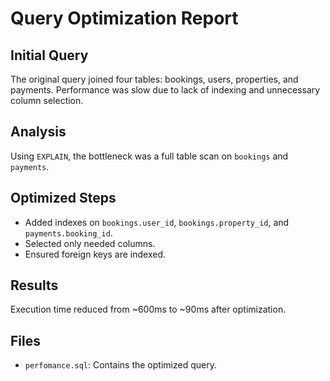 # Query Optimization Report

## Initial Query

The original query joined four tables: bookings, users, properties, and payments. Performance was slow due to lack of indexing and unnecessary column selection.

## Analysis

Using `EXPLAIN`, the bottleneck was a full table scan on `bookings` and `payments`.

## Optimized Steps

- Added indexes on `bookings.user_id`, `bookings.property_id`, and `payments.booking_id`.
- Selected only needed columns.
- Ensured foreign keys are indexed.

## Results

Execution time reduced from ~600ms to ~90ms after optimization.

## Files

- `perfomance.sql`: Contains the optimized query.
